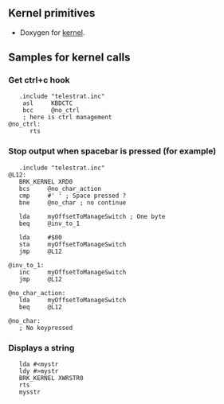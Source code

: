#


## Kernel primitives

* Doxygen for [kernel](doxygen/kernel).


## Samples for kernel calls

### Get ctrl+c hook

``` ca65
   .include "telestrat.inc"
    asl     KBDCTC
    bcc     @no_ctrl
    ; here is ctrl management
@no_ctrl:
      rts

```

### Stop output when spacebar is pressed (for example)

``` ca65
   .include "telestrat.inc"
@L12:
   BRK_KERNEL XRD0
   bcs     @no_char_action
   cmp     #' ' ; Space pressed ?
   bne     @no_char ; no continue

   lda     myOffsetToManageSwitch ; One byte
   beq     @inv_to_1

   lda     #$00
   sta     myOffsetToManageSwitch
   jmp     @L12

@inv_to_1:
   inc     myOffsetToManageSwitch
   jmp     @L12

@no_char_action:
   lda     myOffsetToManageSwitch
   beq     @L12

@no_char:
   ; No keypressed
```

### Displays a string

``` ca65
   lda #<mystr
   ldy #>mystr
   BRK_KERNEL XWRSTR0
   rts
   mysstr
```   

